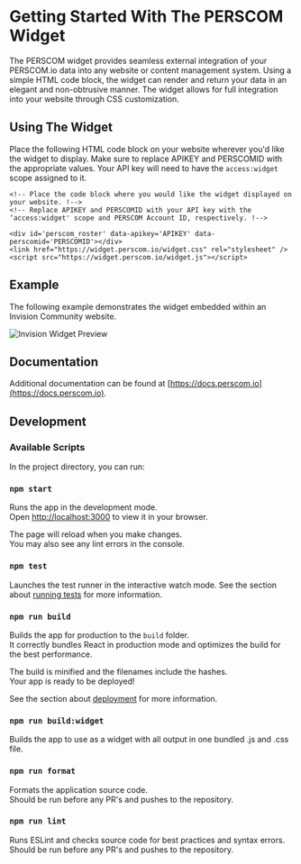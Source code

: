 
# Getting Started With The PERSCOM Widget

The PERSCOM widget provides seamless external integration of your PERSCOM.io data into any website or content management system. Using a simple HTML code block, the widget can render and return your data in an elegant and non-obtrusive manner. The widget allows for full integration into your website through CSS customization.

## Using The Widget

Place the following HTML code block on your website wherever you'd like the widget to display. Make sure to replace APIKEY and PERSCOMID with the appropriate values. Your API key will need to have the `access:widget` scope assigned to it.

    <!-- Place the code block where you would like the widget displayed on your website. !-->
    <!-- Replace APIKEY and PERSCOMID with your API key with the ‘access:widget' scope and PERSCOM Account ID, respectively. !-->

    <div id='perscom_roster' data-apikey='APIKEY' data-perscomid='PERSCOMID'></div>
    <link href="https://widget.perscom.io/widget.css" rel="stylesheet" />
	<script src="https://widget.perscom.io/widget.js"></script>

## Example

The following example demonstrates the widget embedded within an Invision Community website.

![Invision Widget Preview](https://assets.perscom.io/images/widget-invision-preview-2.png)

## Documentation

Additional documentation can be found at [https://docs.perscom.io](https://docs.perscom.io).

## Development

### Available Scripts

In the project directory, you can run:

### `npm start`

Runs the app in the development mode.\
Open [http://localhost:3000](http://localhost:3000) to view it in your browser.

The page will reload when you make changes.\
You may also see any lint errors in the console.

### `npm test`

Launches the test runner in the interactive watch mode.
See the section about [running tests](https://facebook.github.io/create-react-app/docs/running-tests) for more information.

### `npm run build`

Builds the app for production to the `build` folder.\
It correctly bundles React in production mode and optimizes the build for the best performance.

The build is minified and the filenames include the hashes.\
Your app is ready to be deployed!

See the section about [deployment](https://facebook.github.io/create-react-app/docs/deployment) for more information.

### `npm run build:widget`

Builds the app to use as a widget with all output in one bundled .js and .css file.

### `npm run format`

Formats the application source code.\
Should be run before any PR's and pushes to the repository.

### `npm run lint`

Runs ESLint and checks source code for best practices and syntax errors.\
Should be run before any PR's and pushes to the repository.
